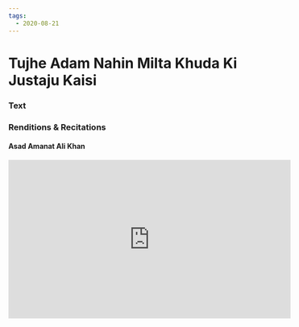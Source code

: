 ```yaml
---
tags:
  - 2020-08-21
---
```

# Tujhe Adam Nahin Milta Khuda Ki Justaju Kaisi

### Text
### Renditions & Recitations

#### Asad Amanat Ali Khan

<iframe width="560" height="315" src="https://www.youtube.com/embed/9UYtbpgbUg0" title="YouTube video player" frameborder="0" allow="accelerometer; autoplay; clipboard-write; encrypted-media; gyroscope; picture-in-picture" allowfullscreen></iframe>

